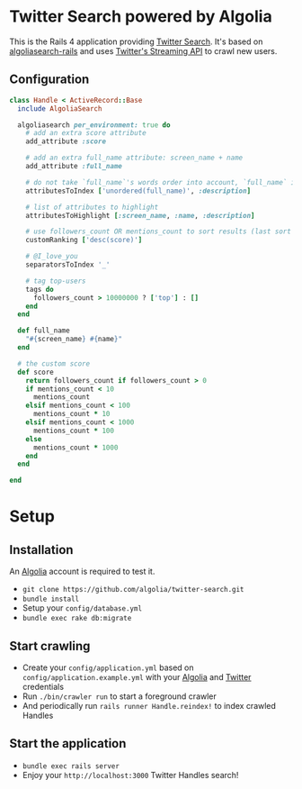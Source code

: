 Twitter Search powered by Algolia
==================

This is the Rails 4 application providing [Twitter Search](http://twittersearch.algolia.io). It's based on [algoliasearch-rails](https://github.com/algolia/algoliasearch-rails) and uses [Twitter's Streaming API](https://dev.twitter.com/docs/streaming-apis) to crawl new users.

Configuration
--------------

```ruby
class Handle < ActiveRecord::Base
  include AlgoliaSearch

  algoliasearch per_environment: true do
    # add an extra score attribute
    add_attribute :score

    # add an extra full_name attribute: screen_name + name
    add_attribute :full_name

    # do not take `full_name`'s words order into account, `full_name` is more important than `description`
    attributesToIndex ['unordered(full_name)', :description]

    # list of attributes to highlight
    attributesToHighlight [:screen_name, :name, :description]

    # use followers_count OR mentions_count to sort results (last sort criteria)
    customRanking ['desc(score)']

    # @I_love_you
    separatorsToIndex '_'

    # tag top-users
    tags do
      followers_count > 10000000 ? ['top'] : []
    end
  end

  def full_name
    "#{screen_name} #{name}"
  end

  # the custom score
  def score
    return followers_count if followers_count > 0
    if mentions_count < 10
      mentions_count
    elsif mentions_count < 100
      mentions_count * 10
    elsif mentions_count < 1000
      mentions_count * 100
    else
      mentions_count * 1000
    end
  end

end
```

Setup
========

Installation
--------------
An [Algolia](http://www.algolia.com) account is required to test it.

* ```git clone https://github.com/algolia/twitter-search.git```
*  ```bundle install```
*  Setup your ```config/database.yml```
*  ```bundle exec rake db:migrate```

Start crawling
--------------------------------------
*  Create your ```config/application.yml``` based on ```config/application.example.yml``` with your [Algolia](http://www.algolia.com) and [Twitter](https://twitter.com) credentials
*  Run ```./bin/crawler run``` to start a foreground crawler
*  And periodically run ```rails runner Handle.reindex!``` to index crawled Handles

Start the application
---------------------
*  ```bundle exec rails server```
*  Enjoy your ```http://localhost:3000``` Twitter Handles search!
